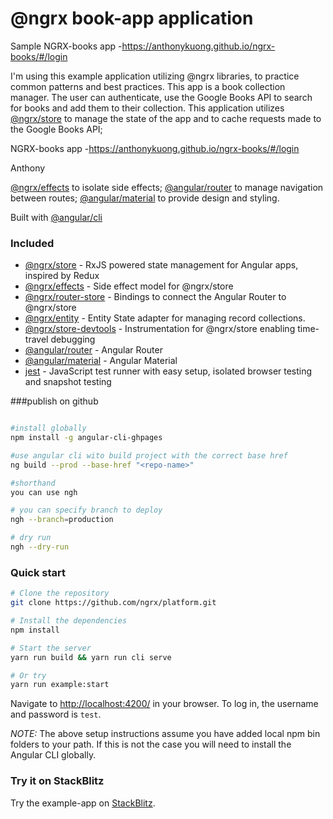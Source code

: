 # @ngrx book-app application

Sample NGRX-books app -https://anthonykuong.github.io/ngrx-books/#/login


I'm using this example application utilizing @ngrx libraries, 
to practice  common patterns and best practices.  This app is a book collection manager. 
The user can authenticate, use the Google Books API to search for
books and add them to their collection. This application utilizes [@ngrx/store](https://ngrx.io/guide/store) to manage
the state of the app and to cache requests made to the Google Books API;

NGRX-books app -https://anthonykuong.github.io/ngrx-books/#/login

Anthony


[@ngrx/effects](https://ngrx.io/guide/effects) to isolate side effects; [@angular/router](https://angular.io/guide/router) to manage navigation between routes; [@angular/material](https://github.com/angular/material2) to provide design and styling.

Built with [@angular/cli](https://github.com/angular/angular-cli)

### Included

- [@ngrx/store](https://ngrx.io/guide/store) - RxJS powered state management for Angular apps, inspired by Redux
- [@ngrx/effects](https://ngrx.io/guide/effects) - Side effect model for @ngrx/store
- [@ngrx/router-store](https://ngrx.io/guide/router-store) - Bindings to connect the Angular Router to @ngrx/store
- [@ngrx/entity](https://ngrx.io/guide/entity) - Entity State adapter for managing record collections.
- [@ngrx/store-devtools](https://ngrx.io/guide/store-devtools) - Instrumentation for @ngrx/store enabling time-travel debugging
- [@angular/router](https://angular.io/guide/router) - Angular Router
- [@angular/material](https://github.com/angular/material2) - Angular Material
- [jest](https://facebook.github.io/jest/) - JavaScript test runner with easy setup, isolated browser testing and snapshot testing

###publish on github

```bash

#install globally
npm install -g angular-cli-ghpages

#use angular cli wito build project with the correct base href
ng build --prod --base-href "<repo-name>"

#shorthand
you can use ngh

# you can specify branch to deploy
ngh --branch=production

# dry run
ngh --dry-run

```



### Quick start

```bash
# Clone the repository
git clone https://github.com/ngrx/platform.git

# Install the dependencies
npm install

# Start the server
yarn run build && yarn run cli serve

# Or try
yarn run example:start
```

Navigate to [http://localhost:4200/](http://localhost:4200/) in your browser. To log in, the username and password is `test`.

_NOTE:_ The above setup instructions assume you have added local npm bin folders to your path.
If this is not the case you will need to install the Angular CLI globally.

### Try it on StackBlitz

Try the example-app on [StackBlitz](https://ngrx.github.io/platform/stackblitz.html).
